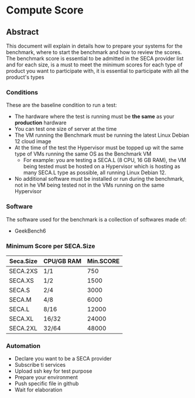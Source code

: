 # Compute Score

## Abstract

This document will explain in details how to prepare your systems for the benchmark, where to start the benchmark and how to review the scores.
The benchmark score is essential to be admitted in the SECA provider list and for each size, is a must to meet the minimum scores for each type of product you want to participate with, it is essential to participate with all the product's types

### Conditions

These are the baseline condition to run a test:

* The hardware where the test is running must be **the same** as your **production** hardware
* You can test one size of server at the time
* The VM running the Benchmark must be running the latest Linux Debian 12 cloud image
* At the time of the test the Hypervisor must be topped up wit the same type of VMs running the same OS as the Benchmark VM
  * For example: you are testing a SECA.L (8 CPU, 16 GB RAM), the VM being tested must be hosted on a Hypervisor which is hosting as many SECA.L type as possible,   all running Linux Debian 12.
* No additional software must be installed or run during the benchmark, not in he VM being tested not in the VMs running on the same Hypervisor

### Software

The software used for the benchmark is a collection of softwares made of:

* GeekBench6

### Minimum Score per SECA.Size

| Seca.Size | CPU/GB RAM | Min.SCORE |
| --------- | ---------- | --------- |
| SECA.2XS  | 1/1        | 750       |
| SECA.XS   | 1/2        | 1500      |
| SECA.S    | 2/4        | 3000      |
| SECA.M    | 4/8        | 6000      |
| SECA.L    | 8/16       | 12000     |
| SECA.XL   | 16/32      | 24000     |
| SECA.2XL  | 32/64      | 48000     |

### Automation

* Declare you want to be a SECA provider
* Subscribe ti services
* Upload ssh key for test purpose
* Prepare your environment
* Push specific file in github
* Wait for elaboration
